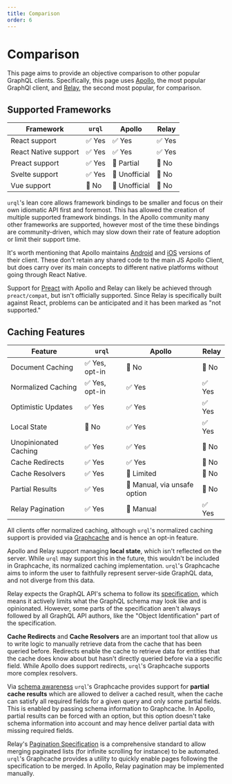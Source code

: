 ```yaml
---
title: Comparison
order: 6
---
```


# Comparison

This page aims to provide an objective comparison to other popular GraphQL clients.
Specifically, this page uses [Apollo](https://github.com/apollographql/apollo-client), the most
popular GraphQl client, and [Relay](https://github.com/facebook/relay), the second most popular, for
comparison.

## Supported Frameworks

| Framework            | `urql` | Apollo        | Relay  |
| -------------------- | ------ | ------------- | ------ |
| React support        | ✅ Yes | ✅ Yes        | ✅ Yes |
| React Native support | ✅ Yes | ✅ Yes        | ✅ Yes |
| Preact support       | ✅ Yes | 🔷 Partial    | 🔺 No  |
| Svelte support       | ✅ Yes | 🔷 Unofficial | 🔺 No  |
| Vue support          | 🔺 No  | 🔷 Unofficial | 🔺 No  |

`urql`'s lean core allows framework bindings to be smaller and focus on their own idiomatic API
first and foremost. This has allowed the creation of multiple supported framework bindings.
In the Apollo community many other frameworks are supported, however most of the time these bindings
are community-driven, which may slow down their rate of feature adoption or limit their support time.

It's worth mentioning that Apollo maintains
[Android](https://github.com/apollographql/apollo-android) and
[iOS](https://github.com/apollographql/apollo-ios) versions of their client. These don't retain any
shared code to the main JS Apollo Client, but does carry over its main concepts to different native
platforms without going through React Native.

Support for [Preact](https://github.com/preactjs/preact) with Apollo and Relay can likely be
achieved through `preact/compat`, but isn't officially supported. Since Relay is specifically built
against React, problems can be anticipated and it has been marked as "not supported."

## Caching Features

| Feature               | `urql`         | Apollo                       | Relay  |
| --------------------- | -------------- | ---------------------------- | ------ |
| Document Caching      | ✅ Yes, opt-in | 🔺 No                        | 🔺 No  |
| Normalized Caching    | ✅ Yes, opt-in | ✅ Yes                       | ✅ Yes |
| Optimistic Updates    | ✅ Yes         | ✅ Yes                       | ✅ Yes |
| Local State           | 🔺 No          | ✅ Yes                       | ✅ Yes |
| Unopinionated Caching | ✅ Yes         | ✅ Yes                       | 🔺 No  |
| Cache Redirects       | ✅ Yes         | ✅ Yes                       | 🔺 No  |
| Cache Resolvers       | ✅ Yes         | 🔷 Limited                   | 🔺 No  |
| Partial Results       | ✅ Yes         | 🔷 Manual, via unsafe option | 🔺 No  |
| Relay Pagination      | ✅ Yes         | 🔷 Manual                    | ✅ Yes |

All clients offer normalized caching, although `urql`'s normalized caching support is provided via
[Graphcache](./graphcache/README.md) and is hence an opt-in feature.

Apollo and Relay support managing **local state**, which isn't reflected on the server. While `urql`
may support this in the future, this wouldn't be included in Graphcache, its normalized caching
implementation. `urql`'s Graphcache aims to inform the user to faithfully represent server-side
GraphQL data, and not diverge from this data.

Relay expects the GraphQL API's schema to follow its
[specification](https://relay.dev/docs/en/graphql-server-specification.html), which means it
actively limits what the GraphQL schema may look like and is opinionated. However, some parts of the
specification aren't always followed by all GraphQL API authors, like the "Object Identification"
part of the specification.

**Cache Redirects** and **Cache Resolvers** are an important tool that allow us to write logic to
manually retrieve data from the cache that has been queried before. Redirects enable the cache to
retrieve data for entities that the cache does know about but hasn't directly queried before via a
specific field. While Apollo does support redirects, `urql`'s Graphcache supports more complex
resolvers.

Via [schema awareness](./graphcache/schema-awareness.md) `urql`'s Graphcache provides support for
**partial cache results** which are allowed to deliver a cached result, when the cache can satisfy
all required fields for a given query and only some partial fields. This is enabled by passing
schema information to Graphcache. In Apollo, partial results can be forced with an option, but this
option doesn't take schema information into account and may hence deliver partial data with missing
required fields.

Relay's [Pagination Specification](https://relay.dev/graphql/connections.htm) is a comprehensive
standard to allow merging paginated lists (for infinite scrolling for instance) to be automated.
`urql`'s Graphcache provides a utility to quickly enable pages following the specification to be
merged. In Apollo, Relay pagination may be implemented manually.
